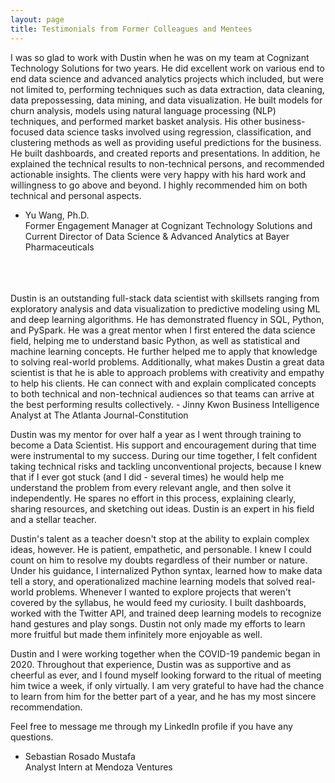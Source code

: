 ```yaml
---
layout: page
title: Testimonials from Former Colleagues and Mentees
---
```


I was so glad to work with Dustin when he was on my team at Cognizant Technology Solutions for two years. He did excellent work on various end to end data science and advanced analytics projects which included, but were not limited to, performing techniques such as data extraction, data cleaning, data prepossessing, data mining, and data visualization. He built models for churn analysis, models using natural language processing (NLP) techniques, and performed market basket analysis. His other business-focused data science tasks involved using regression, classification, and clustering methods as well as providing useful predictions for the business. He built dashboards, and created reports and presentations. In addition, he explained the technical results to non-technical persons, and recommended actionable insights. The clients were very happy with his hard work and willingness to go above and beyond. I highly recommended him on both technical and personal aspects.  
- Yu Wang, Ph.D.  
  Former Engagement Manager at Cognizant Technology Solutions and Current Director of Data Science & Advanced Analytics at Bayer Pharmaceuticals<br>
<br>
<br>
<br>
Dustin is an outstanding full-stack data scientist with skillsets ranging from exploratory analysis and data visualization to predictive modeling using ML and deep learning algorithms. He has demonstrated fluency in SQL, Python, and PySpark. He was a great mentor when I first entered the data science field, helping me to understand basic Python, as well as statistical and machine learning concepts. He further helped me to apply that knowledge to solving real-world problems. Additionally, what makes Dustin a great data scientist is that he is able to approach problems with creativity and empathy to help his clients.  He can connect with and explain complicated concepts to both technical and non-technical audiences so that teams can arrive at the best performing results collectively.  
  - Jinny Kwon  
    Business Intelligence Analyst at The Atlanta Journal-Constitution  
  
  
Dustin was my mentor for over half a year as I went through training to become a Data Scientist. His support and encouragement during that time were instrumental to my success. During our time together, I felt confident taking technical risks and tackling unconventional projects, because I knew that if I ever got stuck (and I did - several times) he would help me understand the problem from every relevant angle, and then solve it independently. He spares no effort in this process, explaining clearly, sharing resources, and sketching out ideas. Dustin is an expert in his field and a stellar teacher.

Dustin's talent as a teacher doesn't stop at the ability to explain complex ideas, however. He is patient, empathetic, and personable. I knew I could count on him to resolve my doubts regardless of their number or nature. Under his guidance, I internalized Python syntax, learned how to make data tell a story, and operationalized machine learning models that solved real-world problems. Whenever I wanted to explore projects that weren't covered by the syllabus, he would feed my curiosity. I built dashboards, worked with the Twitter API, and trained deep learning models to recognize hand gestures and play songs. Dustin not only made my efforts to learn more fruitful but made them infinitely more enjoyable as well.

Dustin and I were working together when the COVID-19 pandemic began in 2020. Throughout that experience, Dustin was as supportive and as cheerful as ever, and I found myself looking forward to the ritual of meeting him twice a week, if only virtually. I am very grateful to have had the chance to learn from him for the better part of a year, and he has my most sincere recommendation.

Feel free to message me through my LinkedIn profile if you have any questions.  
  - Sebastian Rosado Mustafa  
    Analyst Intern at Mendoza Ventures

